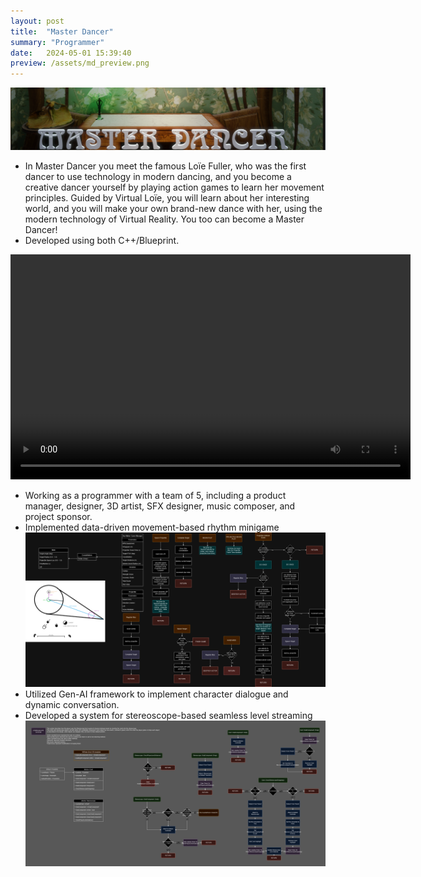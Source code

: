 ```yaml
---
layout: post
title:  "Master Dancer"
summary: "Programmer"
date:   2024-05-01 15:39:40
preview: /assets/md_preview.png
---
```


![Picture 1](/assets/MD_TitleCard.png)

* In Master Dancer you meet the famous Loïe Fuller, who was the first dancer to use technology in modern dancing, and you become a creative dancer yourself by playing action games to learn her movement principles. Guided by Virtual Loïe, you will learn about her interesting world, and you will make your own brand-new dance with her, using the modern technology of Virtual Reality. You too can become a Master Dancer! 
* Developed using both C++/Blueprint.

<video width="640" height="360" controls>
  <source src="/assets/MD Demo.mp4" type="video/mp4">
  Your browser does not support the video tag.
</video>

* Working as a programmer with a team of 5, including a product manager, designer, 3D artist, SFX designer, music composer, and project sponsor. 
* Implemented data-driven movement-based rhythm minigame
![Picture 2](/assets/StarmakerSystem.png)
* Utilized Gen-AI framework to implement character dialogue and dynamic conversation.
* Developed a system for stereoscope-based seamless level streaming
![Picture 3](/assets/StereoscopeSystem.png)

